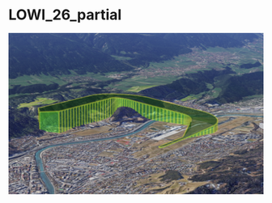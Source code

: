 # LOWI_26_partial

![alt LOWI_26_partial](https://github.com/udem-dlteam/hack2025/blob/main/parcours/LOWI_26_partial/LOWI_26_partial.png?raw=true)
